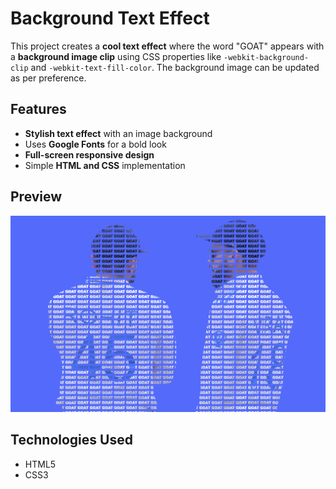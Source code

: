 # Background Text Effect  

This project creates a **cool text effect** where the word "GOAT" appears with a **background image clip** using CSS properties like `-webkit-background-clip` and `-webkit-text-fill-color`. The background image can be updated as per preference.  

## Features  
- **Stylish text effect** with an image background  
- Uses **Google Fonts** for a bold look  
- **Full-screen responsive design**  
- Simple **HTML and CSS** implementation  

## Preview  
![GOAT Effect Screenshot](vr2.png)  

## Technologies Used  
- HTML5  
- CSS3  
